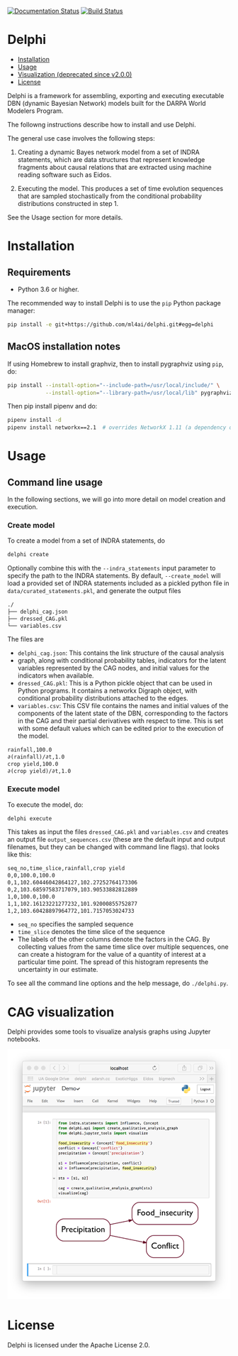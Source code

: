 [![Documentation Status](https://readthedocs.org/projects/delphi-framework/badge/?version=latest)](http://delphi-framework.readthedocs.io/en/latest/?badge=latest)
[![Build Status](https://travis-ci.org/ml4ai/delphi.svg?branch=master)](https://travis-ci.org/ml4ai/delphi)

# Delphi

- [Installation](#installation)
- [Usage](#usage)
- [Visualization (deprecated since v2.0.0)](#cag-visualization)
- [License](#license)

Delphi is a framework for assembling, exporting and executing executable DBN
(dynamic Bayesian Network) models built for the DARPA World Modelers Program.

The followng instructions describe how to install and use Delphi.

The general use case involves the following steps:

1. Creating a dynamic Bayes network model from a set of INDRA statements, which
   are data structures that represent knowledge fragments about causal relations
   that are extracted using machine reading software such as Eidos.

2. Executing the model. This produces a set of time evolution
   sequences that are sampled stochastically from the conditional probability
   distributions constructed in step 1.

See the Usage section for more details.

# Installation

## Requirements

- Python 3.6 or higher.

The recommended way to install Delphi is to use the `pip` Python package
manager:

```bash
pip install -e git+https://github.com/ml4ai/delphi.git#egg=delphi
```

## MacOS installation notes

If using Homebrew to install graphviz, then to install pygraphviz using `pip`,
do:

```bash
pip install --install-option="--include-path=/usr/local/include/" \
            --install-option="--library-path=/usr/local/lib" pygraphviz
```

Then pip install pipenv and do:

```bash
pipenv install -d
pipenv install networkx==2.1  # overrides NetworkX 1.11 (a dependency of INDRA)
```

# Usage

## Command line usage


In the following sections, we will go into more detail on model creation and
execution.

### Create model

To create a model from a set of INDRA statements, do

```bash
delphi create
```

Optionally combine this with the `--indra_statements` input parameter to specify
the path to the INDRA statements. By default, `--create_model` will load a
provided set of INDRA statements included as a pickled python file in
`data/curated_statements.pkl`, and generate the output files 


```
./
├── delphi_cag.json
├── dressed_CAG.pkl
└── variables.csv
```

The files are
- `delphi_cag.json`: This contains the link structure of the causal analysis
- graph, along with conditional probability tables, indicators for the latent
    variables represented by the CAG nodes, and initial values for the
    indicators when available.
- `dressed_CAG.pkl`: This is a Python pickle object that can be used in Python
    programs. It contains a networkx Digraph object, with conditional
    probability distributions attached to the edges.
- `variables.csv`: This CSV file contains the names and initial values of the
    components of the latent state of the DBN, corresponding to the factors in
    the CAG and their partial derivatives with respect to time. This is set with
    some default values which can be edited prior to the execution of the model.


```csv
rainfall,100.0
∂(rainfall)/∂t,1.0
crop yield,100.0
∂(crop yield)/∂t,1.0
```

### Execute model

To execute the model, do:

```bash
delphi execute
```

This takes as input the files `dressed_CAG.pkl` and `variables.csv` and creates
an output file `output_sequences.csv` (these are the default input and output
filenames, but they can be changed with command line flags). that looks like
this: 


```csv
seq_no,time_slice,rainfall,crop yield
0,0,100.0,100.0
0,1,102.60446042864127,102.27252764173306
0,2,103.68597583717079,103.90533882812889
1,0,100.0,100.0
1,1,102.16123221277232,101.92000855752877
1,2,103.60428897964772,101.7157053024733
```

- `seq_no` specifies the sampled sequence
- `time_slice` denotes the time slice of the sequence
- The labels of the other columns denote the factors in the CAG. By collecting
    values from the same time slice over multiple sequences, one can create a
    histogram for the value of a quantity of interest at a particular time
    point. The spread of this histogram represents the uncertainty in our
    estimate.

To see all the command line options and the help message, do `./delphi.py`.

# CAG visualization

Delphi provides some tools to visualize analysis graphs using Jupyter notebooks.

![alt text](/docs/delphi_example.png?raw=True")

# License 

Delphi is licensed under the Apache License 2.0.
